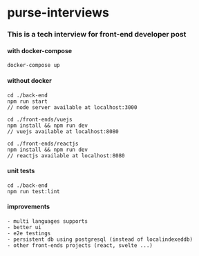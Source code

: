 # purse-interviews

### This is a tech interview for front-end developer post

#### with docker-compose
```
docker-compose up
```

#### without docker
```
cd ./back-end
npm run start
// node server available at localhost:3000

cd ./front-ends/vuejs
npm install && npm run dev
// vuejs available at localhost:8080

cd ./front-ends/reactjs
npm install && npm run dev
// reactjs available at localhost:8080
```

#### unit tests
```
cd ./back-end
npm run test:lint
```

#### improvements

```
- multi languages supports
- better ui
- e2e testings
- persistent db using postgresql (instead of localindexeddb)
- other front-ends projects (react, svelte ...)
```